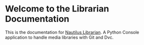 # Welcome to the Librarian Documentation

This is the documentation for [Nautilus Librarian](https://github.com/Nautilus-Cyberneering/librarian). A Python Console application to handle media libraries with Git and Dvc.
